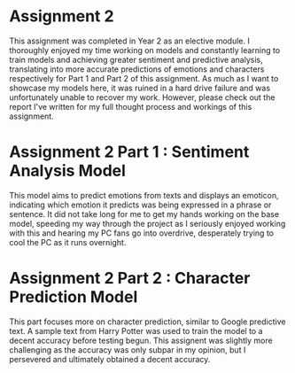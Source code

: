 # Assignment 2
This assignment was completed in Year 2 as an elective module. I thoroughly enjoyed my time working on models and constantly learning to train models and achieving greater sentiment and predictive analysis, translating into more accurate predictions of emotions and characters respectively for Part 1 and Part 2 of this assignment.
As much as I want to showcase my models here, it was ruined in a hard drive failure and was unfortunately unable to recover my work. However, please check out the report I've written for my full thought process and workings of this assignment.



# Assignment 2 Part 1 : Sentiment Analysis Model
This model aims to predict emotions from texts and displays an emoticon, indicating which emotion it predicts was being expressed in a phrase or sentence.
It did not take long for me to get my hands working on the base model, speeding my way through the project as I seriously enjoyed working with this and hearing my PC fans go into overdrive, desperately trying to cool the PC as it runs overnight.



# Assignment 2 Part 2 : Character Prediction Model
This part focuses more on character prediction, similar to Google predictive text. 
A sample text from Harry Potter was used to train the model to a decent accuracy before testing begun.
This assignent was slightly more challenging as the accuracy was only subpar in my opinion, but I persevered and ultimately obtained a decent accuracy.
